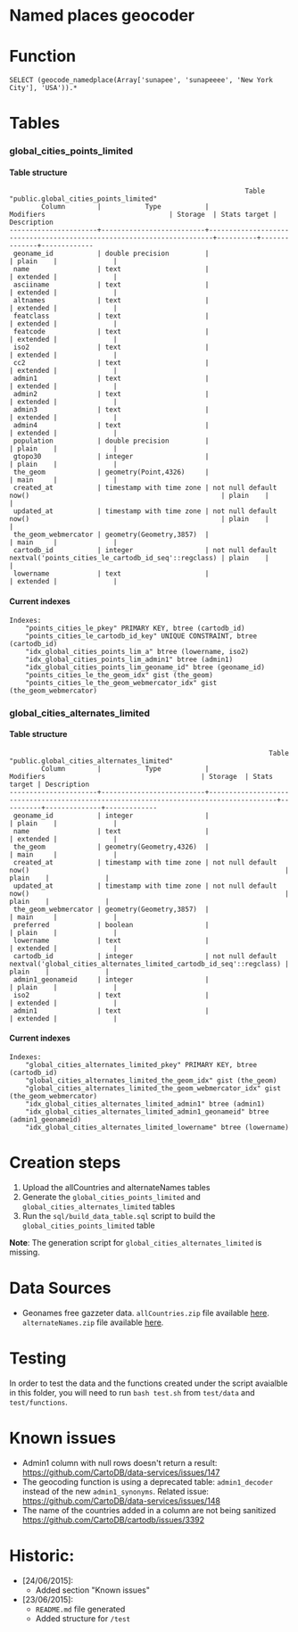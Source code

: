 Named places geocoder
===============

# Function

````
SELECT (geocode_namedplace(Array['sunapee', 'sunapeeee', 'New York City'], 'USA')).*
`````

# Tables

### global_cities_points_limited

#### Table structure
````
                                                           Table "public.global_cities_points_limited"
        Column        |           Type           |                               Modifiers                               | Storage  | Stats target | Description 
----------------------+--------------------------+-----------------------------------------------------------------------+----------+--------------+-------------
 geoname_id           | double precision         |                                                                       | plain    |              | 
 name                 | text                     |                                                                       | extended |              | 
 asciiname            | text                     |                                                                       | extended |              | 
 altnames             | text                     |                                                                       | extended |              | 
 featclass            | text                     |                                                                       | extended |              | 
 featcode             | text                     |                                                                       | extended |              | 
 iso2                 | text                     |                                                                       | extended |              | 
 cc2                  | text                     |                                                                       | extended |              | 
 admin1               | text                     |                                                                       | extended |              | 
 admin2               | text                     |                                                                       | extended |              | 
 admin3               | text                     |                                                                       | extended |              | 
 admin4               | text                     |                                                                       | extended |              | 
 population           | double precision         |                                                                       | plain    |              | 
 gtopo30              | integer                  |                                                                       | plain    |              | 
 the_geom             | geometry(Point,4326)     |                                                                       | main     |              | 
 created_at           | timestamp with time zone | not null default now()                                                | plain    |              | 
 updated_at           | timestamp with time zone | not null default now()                                                | plain    |              | 
 the_geom_webmercator | geometry(Geometry,3857)  |                                                                       | main     |              | 
 cartodb_id           | integer                  | not null default nextval('points_cities_le_cartodb_id_seq'::regclass) | plain    |              | 
 lowername            | text                     |                                                                       | extended |              | 

````

#### Current indexes

````
Indexes:
    "points_cities_le_pkey" PRIMARY KEY, btree (cartodb_id)
    "points_cities_le_cartodb_id_key" UNIQUE CONSTRAINT, btree (cartodb_id)
    "idx_global_cities_points_lim_a" btree (lowername, iso2)
    "idx_global_cities_points_lim_admin1" btree (admin1)
    "idx_global_cities_points_lim_geoname_id" btree (geoname_id)
    "points_cities_le_the_geom_idx" gist (the_geom)
    "points_cities_le_the_geom_webmercator_idx" gist (the_geom_webmercator)
````

### global_cities_alternates_limited
#### Table structure
````
                                                                 Table "public.global_cities_alternates_limited"
        Column        |           Type           |                                       Modifiers                                       | Storage  | Stats target | Description 
----------------------+--------------------------+---------------------------------------------------------------------------------------+----------+--------------+-------------
 geoname_id           | integer                  |                                                                                       | plain    |              | 
 name                 | text                     |                                                                                       | extended |              | 
 the_geom             | geometry(Geometry,4326)  |                                                                                       | main     |              | 
 created_at           | timestamp with time zone | not null default now()                                                                | plain    |              | 
 updated_at           | timestamp with time zone | not null default now()                                                                | plain    |              | 
 the_geom_webmercator | geometry(Geometry,3857)  |                                                                                       | main     |              | 
 preferred            | boolean                  |                                                                                       | plain    |              | 
 lowername            | text                     |                                                                                       | extended |              | 
 cartodb_id           | integer                  | not null default nextval('global_cities_alternates_limited_cartodb_id_seq'::regclass) | plain    |              | 
 admin1_geonameid     | integer                  |                                                                                       | plain    |              | 
 iso2                 | text                     |                                                                                       | extended |              | 
 admin1               | text                     |                                                                                       | extended |              | 

````

#### Current indexes

````
Indexes:
    "global_cities_alternates_limited_pkey" PRIMARY KEY, btree (cartodb_id)
    "global_cities_alternates_limited_the_geom_idx" gist (the_geom)
    "global_cities_alternates_limited_the_geom_webmercator_idx" gist (the_geom_webmercator)
    "idx_global_cities_alternates_limited_admin1" btree (admin1)
    "idx_global_cities_alternates_limited_admin1_geonameid" btree (admin1_geonameid)
    "idx_global_cities_alternates_limited_lowername" btree (lowername)
`````


# Creation steps
1. Upload the allCountries and alternateNames tables
2. Generate the `global_cities_points_limited` and `global_cities_alternates_limited` tables
3. Run the `sql/build_data_table.sql` script to build the `global_cities_points_limited` table

**Note**: The generation script for `global_cities_alternates_limited` is missing.

# Data Sources

* Geonames free gazzeter data. `allCountries.zip` file available [here](http://download.geonames.org/export/dump/allCountries.zip). `alternateNames.zip` file available [here](http://download.geonames.org/export/dump/alternateNames.zip).

# Testing
In order to test the data and the functions created under the script avaialble in this folder, you will need to run `bash test.sh` from `test/data` and `test/functions`.

# Known issues
* Admin1 column with null rows doesn't return a result: https://github.com/CartoDB/data-services/issues/147
* The geocoding function is using a deprecated table: `admin1_decoder` instead of the new `admin1_synonyms`. Related issue: https://github.com/CartoDB/data-services/issues/148
* The name of the countries added in a column are not being sanitized https://github.com/CartoDB/cartodb/issues/3392

# Historic:
* [24/06/2015]:
  * Added section "Known issues" 
* [23/06/2015]: 
  * `README.md` file generated
  * Added structure for `/test`

